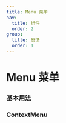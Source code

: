 ```yaml
---
title: Menu 菜单
nav:
  title: 组件
  order: 2
group:
  title: 反馈
  order: 1
---
```


#  Menu 菜单

### 基本用法

<code src="./demo/basic.tsx"></code>


### ContextMenu

<code src="./demo/ContextMenu.tsx"></code>
